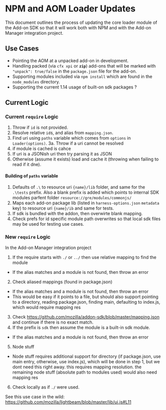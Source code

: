 # NPM and AOM Loader Updates

This document outlines the process of updating the core loader module of the Add-on SDK so that it will work both with NPM and with the Add-on Manager
integration project.

## Use Cases

* Pointing the AOM at a unpacked add-on in development.
* Handling packed (via `cfx xpi` or **`zip`**) add-ons that will be marked with `"unpack": true/false` in the `package.json` file for the add-on.
* Supporting modules included via `npm install` which are found in the `node_modules` directory.
* Supporting the current 1.14 usage of built-on sdk packages ?


## Current Logic

### Current `require` Logic

1. Throw if `id` is not provided.
2. Resolve relative `id`s, and alias from `mapping.json`.
3. Find uri using `paths` variable which comes from `options` in `Loader(options)`.
3a. Throw if a uri cannot be resolved
4. if module is cached is cahce
5. If uri is a JSONish uri then try parsing it as JSON
6. Otherwise (assume it exists) load and cache it (throwing when failing to read if it dne).

#### Building of `paths` variable
1. Defaults of `.\` to resource uri `{name}/lib` folder, and same for the `.\tests` prefix.  Also a blank prefix is added which points to internal SDK modules parfent folder `resource://gre/modules/commonjs/`
2. Maps each add-on package lib (listed in `harness-options.json` `metadata` key) to resource uri `{name}/ib` and same for tests.
3. If sdk is bundled with the addon, then overwirte blank mapping.
4. Check prefs for id specific module path overwrites so that local sdk files may be used for testing use cases.

### New `require` Logic

In the Add-on Manager integration project

1. If the require starts with `./` or `../` then use relative mapping to find the module
  * If the alias matches and a module is not found, then throw an error
2. Check aliased mappings (found in package.json)
  * If the alias matches and a module is not found, then throw an error
  * This would be easy if it points to a file, but should also support pointing to a directory, reading package.json, finding main, defaulting to index.js, which would require mapping res
3. Check https://github.com/mozilla/addon-sdk/blob/master/mapping.json and continue if there is no exact match.
4. If the prefix is `sdk` then assume the module is a built-in sdk module.
  * If the alias matches and a module is not found, then throw an error
5. Node stuff
* Node stuff requires additional support for directory (if package.json, use main entry, otherwise, use index.js), which will be done in step 1, but we dont need this right away. this requires mapping resolution. the remaining node stuff (absolute path to modules used) would also need mapping res
6. Check locally as if `./` were used.

See this use case in the wild: https://github.com/mozilla/lightbeam/blob/master/lib/ui.js#L11
